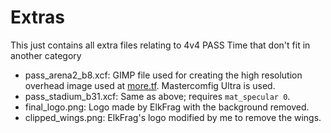 # Extras

This just contains all extra files relating to 4v4 PASS Time that don't fit in another category

- pass_arena2_b8.xcf: GIMP file used for creating the high resolution overhead image used at [more.tf](https://more.tf). Mastercomfig Ultra is used.
- pass_stadium_b31.xcf: Same as above; requires `mat_specular 0`.
- final_logo.png: Logo made by ElkFrag with the background removed.
- clipped_wings.png: ElkFrag's logo modified by me to remove the wings.